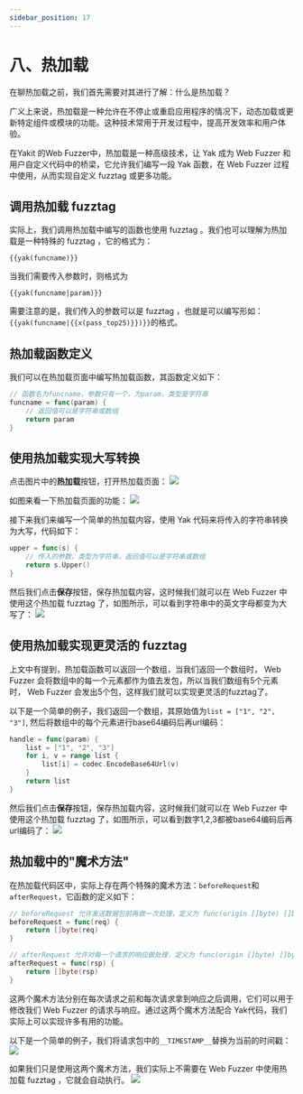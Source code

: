 ```yaml
---
sidebar_position: 17
---
```


# 八、热加载

在聊热加载之前，我们首先需要对其进行了解：什么是热加载？

广义上来说，热加载是一种允许在不停止或重启应用程序的情况下，动态加载或更新特定组件或模块的功能。这种技术常用于开发过程中，提高开发效率和用户体验。

在Yakit 的Web Fuzzer中，热加载是一种高级技术，让 Yak 成为 Web Fuzzer 和用户自定义代码中的桥梁，它允许我们编写一段 Yak 函数，在 Web Fuzzer 过程中使用，从而实现自定义 fuzztag 或更多功能。

## 调用热加载 fuzztag
实际上，我们调用热加载中编写的函数也使用 fuzztag 。我们也可以理解为热加载是一种特殊的 fuzztag ，它的格式为：

```
{{yak(funcname)}}
```

当我们需要传入参数时，则格式为
```
{{yak(funcname|param)}}
```
需要注意的是，我们传入的参数可以是 fuzztag ，也就是可以编写形如：`{{yak(funcname|{{x(pass_top25)}})}}`的格式。

## 热加载函数定义
我们可以在热加载页面中编写热加载函数，其函数定义如下：
```go
// 函数名为funcname，参数只有一个，为param，类型是字符串
funcname = func(param) {
    // 返回值可以是字符串或数组
    return param
}
```

## 使用热加载实现大写转换
点击图片中的**热加载**按钮，打开热加载页面：
![](/img/products/yakit/Fuzz-hotpatch/1.png)

如图来看一下热加载页面的功能：
![](/img/products/yakit/Fuzz-hotpatch/2.png)

接下来我们来编写一个简单的热加载内容，使用 Yak 代码来将传入的字符串转换为大写，代码如下：
```go
upper = func(s) {
    // 传入的参数，类型为字符串，返回值可以是字符串或数组
    return s.Upper()
}
```

然后我们点击**保存**按钮，保存热加载内容，这时候我们就可以在 Web Fuzzer 中使用这个热加载 fuzztag 了，如图所示，可以看到字符串中的英文字母都变为大写了：
![](/img/products/yakit/Fuzz-hotpatch/3.png)

## 使用热加载实现更灵活的 fuzztag
上文中有提到，热加载函数可以返回一个数组，当我们返回一个数组时， Web Fuzzer 会将数组中的每一个元素都作为值去发包，所以当我们数组有5个元素时， Web Fuzzer 会发出5个包，这样我们就可以实现更灵活的fuzztag了。

以下是一个简单的例子，我们返回一个数组，其原始值为`list = ["1", "2", "3"]`, 然后将数组中的每个元素进行base64编码后再url编码：
```go
handle = func(param) {
    list = ["1", "2", "3"]
    for i, v = range list {
        list[i] = codec.EncodeBase64Url(v)
    }
    return list
}
```

然后我们点击**保存**按钮，保存热加载内容，这时候我们就可以在 Web Fuzzer 中使用这个热加载 fuzztag 了，如图所示，可以看到数字1,2,3都被base64编码后再url编码了：
![](/img/products/yakit/Fuzz-hotpatch/4.png)

## 热加载中的"魔术方法"
在热加载代码区中，实际上存在两个特殊的魔术方法：`beforeRequest`和`afterRequest`，它函数的定义如下：
```go
// beforeRequest 允许发送数据包前再做一次处理，定义为 func(origin []byte) []byte
beforeRequest = func(req) { 
    return []byte(req)
}

// afterRequest 允许对每一个请求的响应做处理，定义为 func(origin []byte) []byte
afterRequest = func(rsp) {
    return []byte(rsp)
}
```
这两个魔术方法分别在每次请求之前和每次请求拿到响应之后调用，它们可以用于修改我们 Web Fuzzer 的请求与响应。通过这两个魔术方法配合 Yak代码，我们实际上可以实现许多有用的功能。

以下是一个简单的例子，我们将请求包中的`__TIMESTAMP__`替换为当前的时间戳：
![](/img/products/yakit/Fuzz-hotpatch/5.png)

如果我们只是使用这两个魔术方法，我们实际上不需要在 Web Fuzzer 中使用热加载 fuzztag ，它就会自动执行。
![](/img/products/yakit/Fuzz-hotpatch/6.png)


